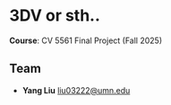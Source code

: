 # 3DV or sth..

**Course**: CV 5561 Final Project (Fall 2025)  

## Team
- **Yang Liu** liu03222@umn.edu 
